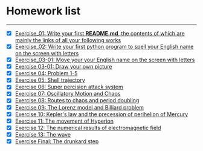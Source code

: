 # Homework list
***
- [x] [Exercise_01: Write your first **README.md**, the contents of which are mainly the links of all your following works](https://github.com/gmd3250679/compuational_physics_N2014301020111/edit/master/README.md)
- [x] [Exercise_02: Write your first python program to spell your English name on the screen with letters](https://github.com/gmd3250679/compuational_physics_N2014301020111/blob/master/The%20Second%20Exercise:%20Print%20your%20name%20on%20the%20screen)
- [x] [Exercise_03-01: Move your your English name on the screen with letters](https://github.com/gmd3250679/compuational_physics_N2014301020111/blob/master/Exercise_03(1).py)
- [x] [Exercise 03-01: Draw your own picture](https://github.com/gmd3250679/compuational_physics_N2014301020111/blob/master/Exercise_03(2).py)
- [x] [Exercise 04: Problem 1-5](https://github.com/gmd3250679/compuational_physics_N2014301020111/blob/master/Exercise(4).md)
- [x] [Exercise 05: Shell trajectory](https://github.com/gmd3250679/compuational_physics_N2014301020111/blob/master/Exercise-5/Read.md)
- [x] [Exercise 06: Super percision attack system](https://github.com/gmd3250679/compuational_physics_N2014301020111/blob/master/Exercise-6/Read.md)
- [x] [Exercise 07: Oscillatory Motion and Chaos](https://github.com/gmd3250679/compuational_physics_N2014301020111/blob/master/Exercise-7/Read.md)
- [x] [Exercise 08: Routes to chaos and period doubling](https://github.com/gmd3250679/compuational_physics_N2014301020111/blob/master/Exercise-8/Read.md)
- [x] [Exercise 09: The Lorenz model and Billiard problem](https://github.com/gmd3250679/compuational_physics_N2014301020111/blob/master/Exercise-09/Read.md)
- [x] [Exercise 10: Kepler's law and the precession of perihelion of Mercury](https://github.com/gmd3250679/compuational_physics_N2014301020111/blob/master/Exercise-10/Read.md)
- [x] [Exercise 11: The movement of Hyperion](https://github.com/gmd3250679/compuational_physics_N2014301020111/blob/master/Exercise-11/Read.md)
- [x] [Exercise 12: The numerical results of electromagnetic field](https://github.com/gmd3250679/compuational_physics_N2014301020111/blob/master/Exercise-12/Read.md)
- [x] [Exercise 13: The wave](https://github.com/gmd3250679/compuational_physics_N2014301020111/blob/master/Exercise-13/Read.md)
- [x] [Exercise Final: The drunkard step](https://github.com/gmd3250679/compuational_physics_N2014301020111/blob/master/Final%20Exericse/Read.md)
